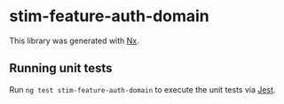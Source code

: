 # stim-feature-auth-domain

This library was generated with [Nx](https://nx.dev).

## Running unit tests

Run `ng test stim-feature-auth-domain` to execute the unit tests via [Jest](https://jestjs.io).

